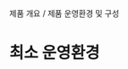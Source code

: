 <!--breadcrumb:제품 개요 / 제품 운영환경 및 구성--><span class="md-breadcrumb">제품 개요 / 제품 운영환경 및 구성</span>
# 최소 운영환경
